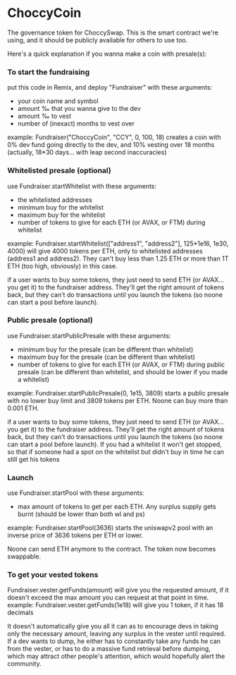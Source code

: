 # ChoccyCoin
The governance token for ChoccySwap.
This is the smart contract we're using, and it should be publicly available for others to use too.

Here's a quick explanation if you wanna make a coin with presale(s):

### To start the fundraising

put this code in Remix, and deploy "Fundraiser" with these arguments:
<ul>
  <li>your coin name and symbol</li>
  <li>amount ‰ that you wanna give to the dev</li>
  <li>amount ‰ to vest</li>
  <li>number of (inexact) months to vest over</li>
</ul>
example: Fundraiser("ChoccyCoin", "CCY", 0, 100, 18) creates a coin with 0% dev fund going directly to the dev, and 10% vesting over 18 months (actually, 18*30 days... with leap second inaccuracies)

### Whitelisted presale (optional)

use Fundraiser.startWhitelist with these arguments:
<ul>
  <li>the whitelisted addresses</li>
  <li>minimum buy for the whitelist</li>
  <li>maximum buy for the whitelist</li>
  <li>number of tokens to give for each ETH (or AVAX, or FTM) during whitelist</li>
</ul>
example: Fundraiser.startWhitelist(["address1", "address2"], 125*1e16, 1e30, 4000) will give 4000 tokens per ETH, only to whitelisted addresses (address1 and address2).
They can't buy less than 1.25 ETH or more than 1T ETH (too high, obviously) in this case.

if a user wants to buy some tokens, they just need to send ETH (or AVAX... you get it) to the fundraiser address. They'll get the right amount of tokens back, but they can't do transactions until you launch the tokens (so noone can start a pool before launch).


### Public presale (optional)

use Fundraiser.startPublicPresale with these arguments:
<ul>
  <li>minimum buy for the presale (can be different than whitelist)</li>
  <li>maximum buy for the presale (can be different than whitelist)</li>
  <li>number of tokens to give for each ETH (or AVAX, or FTM) during public presale (can be different than whitelist, and should be lower if you made a whitelist)</li>
</ul>
example: Fundraiser.startPublicPresale(0, 1e15, 3809) starts a public presale with no lower buy limit and 3809 tokens per ETH. Noone can buy more than 0.001 ETH.

if a user wants to buy some tokens, they just need to send ETH (or AVAX... you get it) to the fundraiser address. They'll get the right amount of tokens back, but they can't do transactions until you launch the tokens (so noone can start a pool before launch). If you had a whitelist it won't get stopped, so that if someone had a spot on the whitelist but didn't buy in time he can still get his tokens


### Launch

use Fundraiser.startPool with these arguments:
<ul>
  <li>max amount of tokens to get per each ETH. Any surplus supply gets burnt (should be lower than both wl and ps)</li>
</ul>
example: Fundraiser.startPool(3636) starts the uniswapv2 pool with an inverse price of 3636 tokens per ETH or lower.

Noone can send ETH anymore to the contract.
The token now becomes swappable.

### To get your vested tokens

Fundraiser.vester.getFunds(amount) will give you the requested amount, if it doesn't exceed the max amount you can request at that point in time. 
example: Fundraiser.vester.getFunds(1e18) will give you 1 token, if it has 18 decimals

It doesn't automatically give you all it can as to encourage devs in taking only the necessary amount, leaving any surplus in the vester until required. If a dev wants to dump, he either has to constantly take any funds he can from the vester, or has to do a massive fund retrieval before dumping, which may attract other people's attention, which would hopefully alert the community.
